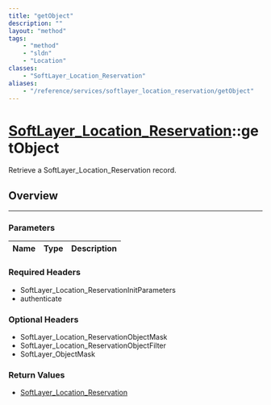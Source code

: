 ```yaml
---
title: "getObject"
description: ""
layout: "method"
tags:
    - "method"
    - "sldn"
    - "Location"
classes:
    - "SoftLayer_Location_Reservation"
aliases:
    - "/reference/services/softlayer_location_reservation/getObject"
---
```

# [SoftLayer_Location_Reservation](/reference/services/SoftLayer_Location_Reservation)::getObject


Retrieve a SoftLayer_Location_Reservation record.


## Overview 


-----

### Parameters 
|Name | Type | Description |
| --- | --- | --- |


### Required Headers
* SoftLayer_Location_ReservationInitParameters
* authenticate


### Optional Headers
* SoftLayer_Location_ReservationObjectMask
* SoftLayer_Location_ReservationObjectFilter
* SoftLayer_ObjectMask

### Return Values
* <a href='/reference/datatypes/SoftLayer_Location_Reservation'>SoftLayer_Location_Reservation </a>




